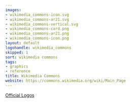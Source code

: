 ```yaml
---
images:
- wikimedia_commons-icon.svg
- wikimedia_commons-ar21.svg
- wikimedia_commons-vertical.svg
- wikimedia_commons-card.png
- wikimedia_commons-ar21.png
- wikimedia_commons-icon.png
layout: default
logohandle: wikimedia_commons
skipped: 1
sort: wikimedia commons
tags:
- graphics
- reference
title: Wikimedia Commons
website: https://commons.wikimedia.org/wiki/Main_Page
---
```


[Official Logos](https://commons.wikimedia.org/wiki/File:Commons-logo-en.svg)
